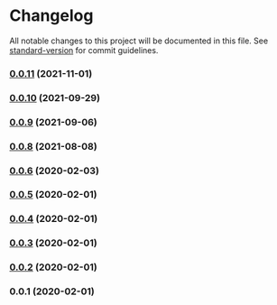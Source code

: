 # Changelog

All notable changes to this project will be documented in this file. See [standard-version](https://github.com/conventional-changelog/standard-version) for commit guidelines.

### [0.0.11](https://github.com/mmoollllee/nuxt-protected-mailto/compare/v0.0.10...v0.0.11) (2021-11-01)

### [0.0.10](https://github.com/mmoollllee/nuxt-protected-mailto/compare/v0.0.9...v0.0.10) (2021-09-29)

### [0.0.9](https://github.com/mmoollllee/nuxt-protected-mailto/compare/v0.0.8...v0.0.9) (2021-09-06)

### [0.0.8](https://github.com/mmoollllee/nuxt-protected-mailto/compare/v0.0.6...v0.0.8) (2021-08-08)

### [0.0.6](https://github.com/mmoollllee/nuxt-protected-mailto/compare/v0.0.5...v0.0.6) (2020-02-03)

### [0.0.5](https://github.com/mmoollllee/nuxt-protected-mailto/compare/v0.0.4...v0.0.5) (2020-02-01)

### [0.0.4](https://github.com/mmoollllee/nuxt-protected-mailto/compare/v0.0.3...v0.0.4) (2020-02-01)

### [0.0.3](https://github.com/mmoollllee/nuxt-protected-mailto/compare/v0.0.2...v0.0.3) (2020-02-01)

### [0.0.2](https://github.com/mmoollllee/nuxt-protected-mailto/compare/v0.0.1...v0.0.2) (2020-02-01)

### 0.0.1 (2020-02-01)
